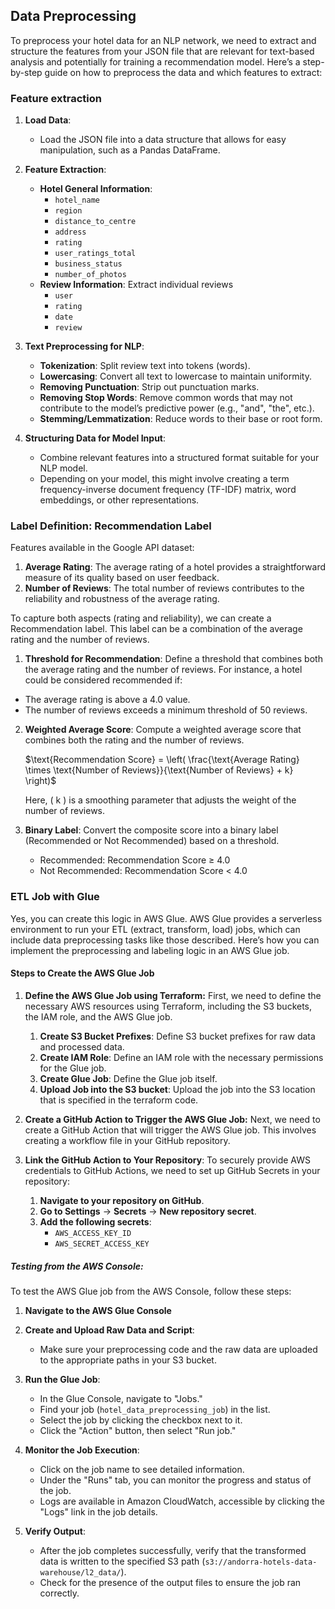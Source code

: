 ## Data Preprocessing

To preprocess your hotel data for an NLP network, we need to extract and structure the features from your JSON file that are relevant for text-based analysis and potentially for training a recommendation model. Here’s a step-by-step guide on how to preprocess the data and which features to extract:

### Feature extraction

1. **Load Data**:
   - Load the JSON file into a data structure that allows for easy manipulation, such as a Pandas DataFrame.

2. **Feature Extraction**:
   - **Hotel General Information**:
        - `hotel_name`
        - `region`
        - `distance_to_centre`
        - `address`
        - `rating`
        - `user_ratings_total`
        - `business_status`
        - `number_of_photos`
   - **Review Information**: Extract individual reviews
        - `user`
        - `rating`
        - `date`
        - `review`

3. **Text Preprocessing for NLP**:
   - **Tokenization**: Split review text into tokens (words).
   - **Lowercasing**: Convert all text to lowercase to maintain uniformity.
   - **Removing Punctuation**: Strip out punctuation marks.
   - **Removing Stop Words**: Remove common words that may not contribute to the model’s predictive power (e.g., "and", "the", etc.).
   - **Stemming/Lemmatization**: Reduce words to their base or root form.

4. **Structuring Data for Model Input**:
   - Combine relevant features into a structured format suitable for your NLP model.
   - Depending on your model, this might involve creating a term frequency-inverse document frequency (TF-IDF) matrix, word embeddings, or other representations.


### Label Definition: Recommendation Label

Features available in the Google API dataset:
1. **Average Rating**: The average rating of a hotel provides a straightforward measure of its quality based on user feedback.
2. **Number of Reviews**: The total number of reviews contributes to the reliability and robustness of the average rating.


To capture both aspects (rating and reliability), we can create a Recommendation label. This label can be a combination of the average rating and the number of reviews. 

1. **Threshold for Recommendation**: Define a threshold that combines both the average rating and the number of reviews. For instance, a hotel could be considered recommended if:
  - The average rating is above a 4.0 value.
  - The number of reviews exceeds a minimum threshold of 50 reviews.


2. **Weighted Average Score**: Compute a weighted average score that combines both the rating and the number of reviews.

    $\text{Recommendation Score} = \left( \frac{\text{Average Rating} \times \text{Number of Reviews}}{\text{Number of Reviews} + k} \right)$

   Here, \( k \) is a smoothing parameter that adjusts the weight of the number of reviews.

3. **Binary Label**: Convert the composite score into a binary label (Recommended or Not Recommended) based on a threshold.
   - Recommended: Recommendation Score ≥ 4.0
   - Not Recommended: Recommendation Score < 4.0



### ETL Job with Glue

Yes, you can create this logic in AWS Glue. AWS Glue provides a serverless environment to run your ETL (extract, transform, load) jobs, which can include data preprocessing tasks like those described. Here’s how you can implement the preprocessing and labeling logic in an AWS Glue job.

#### Steps to Create the AWS Glue Job

1. **Define the AWS Glue Job using Terraform:** First, we need to define the necessary AWS resources using Terraform, including the S3 buckets, the IAM role, and the AWS Glue job.
    1. **Create S3 Bucket Prefixes**: Define S3 bucket prefixes for raw data and processed data.
    2. **Create IAM Role**: Define an IAM role with the necessary permissions for the Glue job.
    3. **Create Glue Job**: Define the Glue job itself.
    4. **Upload Job into the S3 bucket**: Upload the job into the S3 location that is specified in the terraform code. 

2. **Create a GitHub Action to Trigger the AWS Glue Job:** Next, we need to create a GitHub Action that will trigger the AWS Glue job. This involves creating a workflow file in your GitHub repository.

3. **Link the GitHub Action to Your Repository**: To securely provide AWS credentials to GitHub Actions, we need to set up GitHub Secrets in your repository:
    1. **Navigate to your repository on GitHub**.
    2. **Go to Settings** -> **Secrets** -> **New repository secret**.
    3. **Add the following secrets**:
        - `AWS_ACCESS_KEY_ID`
        - `AWS_SECRET_ACCESS_KEY`


##### Testing from the AWS Console:

To test the AWS Glue job from the AWS Console, follow these steps:
1. **Navigate to the AWS Glue Console**

2. **Create and Upload Raw Data and Script**:
   - Make sure your preprocessing code and the raw data are uploaded to the appropriate paths in your S3 bucket.

3. **Run the Glue Job**:
   - In the Glue Console, navigate to "Jobs."
   - Find your job (`hotel_data_preprocessing_job`) in the list.
   - Select the job by clicking the checkbox next to it.
   - Click the "Action" button, then select "Run job."

4. **Monitor the Job Execution**:
   - Click on the job name to see detailed information.
   - Under the "Runs" tab, you can monitor the progress and status of the job.
   - Logs are available in Amazon CloudWatch, accessible by clicking the "Logs" link in the job details.

5. **Verify Output**:
   - After the job completes successfully, verify that the transformed data is written to the specified S3 path (`s3://andorra-hotels-data-warehouse/l2_data/`).
   - Check for the presence of the output files to ensure the job ran correctly.
